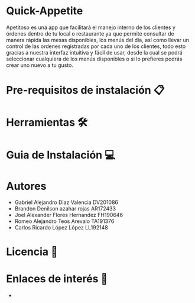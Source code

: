 # Quick-Appetite
Apetitoso es una app que facilitará el manejo interno de los clientes y órdenes dentro de tu local o restaurante ya que permite consultar de manera rápida las mesas disponibles, los menús del día, así como llevar un control de las ordenes registradas por cada uno de los clientes, todo esto gracias a nuestra interfaz intuitiva y fácil de usar, desde la cual se podrá seleccionar cualquiera de los menús disponibles o si lo prefieres podrás crear uno nuevo a tu gusto.
# Pre-requisitos de instalación 📋
# Herramientas 🛠️
# Guia de Instalación 💻
# Autores 
- Gabriel Alejandro Diaz Valencia DV201086
- Brandon Denilson azahar rojas AR172433
- Joel Alexander Flores Hernandez FH190646
- Romeo Alejandro Teos Arevalo TA191376
- Carlos Ricardo López López LL192148
# Licencia 📄
# Enlaces de interés 👀
- [Tablero en Trello]:https://trello.com/invite/b/UxKgEiwG/9758c9d750a044a7f344da89d44223b9/primera-fase-dps

